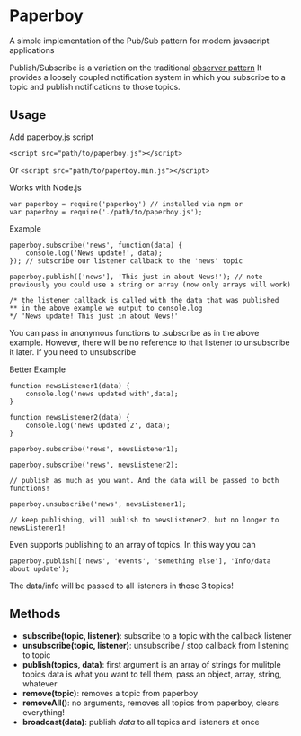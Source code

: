 # Paperboy

A simple implementation of the Pub/Sub pattern for modern javsacript applications

Publish/Subscribe is a variation on the traditional [observer pattern](http://addyosmani.com/resources/essentialjsdesignpatterns/book/#observerpatternjavascript)
It provides a loosely coupled notification system in which you subscribe to a topic and publish
notifications to those topics. 

## Usage

Add paperboy.js script

    <script src="path/to/paperboy.js"></script>

Or `<script src="path/to/paperboy.min.js"></script>`

Works with Node.js

    var paperboy = require('paperboy') // installed via npm or
    var paperboy = require('./path/to/paperboy.js');

Example

    paperboy.subscribe('news', function(data) {
        console.log('News update!', data);
    }); // subscribe our listener callback to the 'news' topic

    paperboy.publish(['news'], 'This just in about News!'); // note previously you could use a string or array (now only arrays will work)

    /* the listener callback is called with the data that was published
    ** in the above example we output to console.log
    */ 'News update! This just in about News!'

You can pass in anonymous functions to .subscribe as in the above example. However,
there will be no reference to that listener to unsubscribe it later. If you need to unsubscribe

Better Example

    function newsListener1(data) { 
        console.log('news updated with',data);
    }

    function newsListener2(data) {
        console.log('news updated 2', data);
    }

    paperboy.subscribe('news', newsListener1);

    paperboy.subscribe('news', newsListener2);

    // publish as much as you want. And the data will be passed to both functions!

    paperboy.unsubscribe('news', newsListener1);

    // keep publishing, will publish to newsListener2, but no longer to newsListener1!

Even supports publishing to an array of topics. In this way you can

    paperboy.publish(['news', 'events', 'something else'], 'Info/data about update');

The data/info will be passed to all listeners in those 3 topics!

## Methods

 - **subscribe(topic, listener)**: subscribe to a topic with the callback listener
 - **unsubscribe(topic, listener)**: unsubscribe / stop callback from listening to topic
 - **publish(topics, data)**: first argument is an array of strings for mulitple topics
   data is what you want to tell them, pass an object, array, string, whatever
 - **remove(topic)**: removes a topic from paperboy
 - **removeAll()**: no arguments, removes all topics from paperboy, clears everything!
 - **broadcast(data)**: publish _data_ to all topics and listeners at once 

